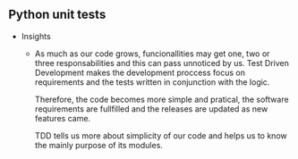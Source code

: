 ## Python unit tests

- Insights
    - As much as our code grows, funcionallities may get one, two or three responsabilities and this can pass unnoticed by us.
      Test Driven Development makes the development proccess focus on requirements and the tests written in conjunction with the logic.

      Therefore, the code becomes more simple and pratical, the software requirements are fullfilled and the releases are updated as new features came.

      TDD tells us more about simplicity of our code and helps us to know the mainly purpose of its modules. 